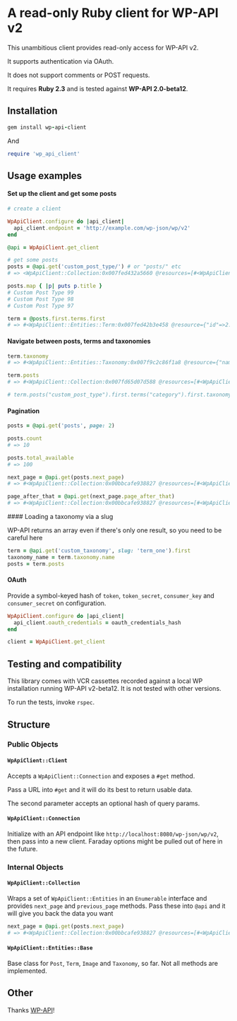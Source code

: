 # A read-only Ruby client for WP-API v2

This unambitious client provides read-only access for WP-API v2.

It supports authentication via OAuth.

It does not support comments or POST requests.

It requires **Ruby 2.3** and is tested against **WP-API 2.0-beta12**.

## Installation

```ruby
gem install wp-api-client
```

And

```ruby
require 'wp_api_client'
```

## Usage examples

#### Set up the client and get some posts

```ruby
# create a client

WpApiClient.configure do |api_client|
  api_client.endpoint = 'http://example.com/wp-json/wp/v2'
end

@api = WpApiClient.get_client

# get some posts
posts = @api.get('custom_post_type/') # or "posts/" etc
# => <WpApiClient::Collection:0x007fed432a5660 @resources=[#<WpApiClient::Entities::Post...

posts.map { |p| puts p.title }
# Custom Post Type 99
# Custom Post Type 98
# Custom Post Type 97

term = @posts.first.terms.first
# => #<WpApiClient::Entities::Term:0x007fed42b3e458 @resource={"id"=>2...
```

#### Navigate between posts, terms and taxonomies

```ruby
term.taxonomy
# => #<WpApiClient::Entities::Taxonomy:0x007f9c2c86f1a8 @resource={"name"=>"Custom taxonomy"...

term.posts
# => #<WpApiClient::Collection:0x007fd65d07d588 @resources=[#<WpApiClient::Entities::Post...

# term.posts("custom_post_type").first.terms("category").first.taxonomy... etc etc etc
```

#### Pagination

```ruby
posts = @api.get('posts', page: 2)

posts.count
# => 10

posts.total_available
# => 100

next_page = @api.get(posts.next_page)
# => #<WpApiClient::Collection:0x00bbcafe938827 @resources=[#<WpApiClient::Entities::Post...

page_after_that = @api.get(next_page.page_after_that)
# => #<WpApiClient::Collection:0x00bbcafe938827 @resources=[#<WpApiClient::Entities::Post...
```

#### Loading a taxonomy via a slug

WP-API returns an array even if there's only one result, so you need to be careful here

```ruby
term = @api.get('custom_taxonomy', slug: 'term_one').first
taxonomy_name = term.taxonomy.name
posts = term.posts
```

#### OAuth

Provide a symbol-keyed hash of `token`, `token_secret`, `consumer_key` and `consumer_secret` on configuration.

```ruby
WpApiClient.configure do |api_client|
  api_client.oauth_credentials = oauth_credentials_hash
end

client = WpApiClient.get_client
```

## Testing and compatibility

This library comes with VCR cassettes recorded against a local WP installation
running WP-API v2-beta12. It is not tested with other versions.

To run the tests, invoke `rspec`.

## Structure

### Public Objects

#### `WpApiClient::Client`

Accepts a `WpApiClient::Connection` and exposes a `#get` method.

Pass a URL into `#get` and it will do its best to return usable data.

The second parameter accepts an optional hash of query params.

#### `WpApiClient::Connection`

Initialize with an API endpoint like `http://localhost:8080/wp-json/wp/v2`, then
pass into a new client. Faraday options might be pulled out of here in the future.

### Internal Objects

#### `WpApiClient::Collection`

Wraps a set of `WpApiClient::Entities` in an `Enumerable` interface and provides `next_page`
and `previous_page` methods. Pass these into `@api` and it will give you back the
data you want

```ruby
next_page = @api.get(posts.next_page)
# => #<WpApiClient::Collection:0x00bbcafe938827 @resources=[#<WpApiClient::Entities::Post...
```

#### `WpApiClient::Entities::Base`

Base class for `Post`, `Term`, `Image` and `Taxonomy`, so far. Not all methods are implemented.

## Other

Thanks [WP-API](https://github.com/WP-API/WP-API)!
